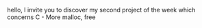 hello, I invite you to discover my second project of the week which concerns C - More malloc, free 
